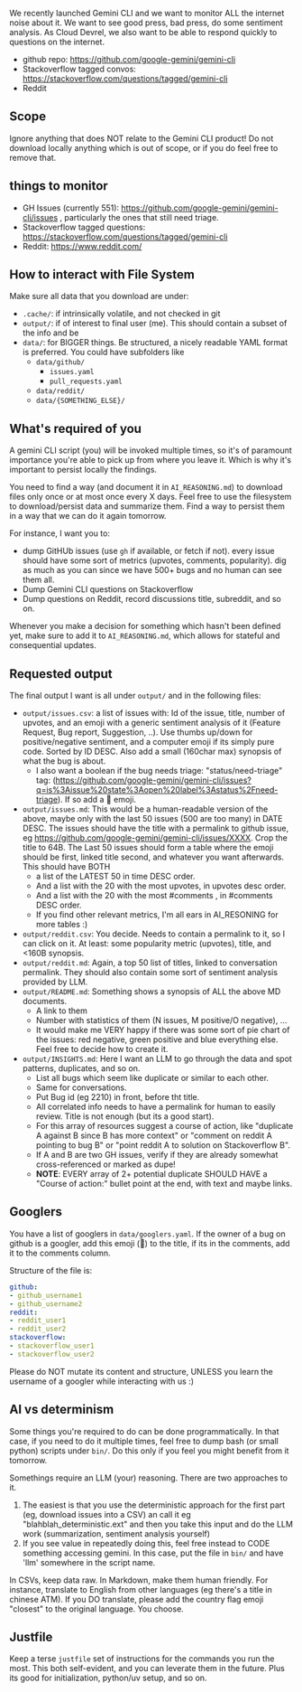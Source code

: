 We recently launched Gemini CLI and we want to monitor ALL the internet noise about it.
We want to see good press, bad press, do some sentiment analysis.
As Cloud Devrel, we also want to be able to respond quickly to questions on the internet.

* github repo: https://github.com/google-gemini/gemini-cli
* Stackoverflow tagged convos: https://stackoverflow.com/questions/tagged/gemini-cli
* Reddit

## Scope

Ignore anything that does NOT relate to the Gemini CLI product!
Do not download locally anything which is out of scope, or if you do feel free to remove that.

## things to monitor

* GH Issues (currently 551): https://github.com/google-gemini/gemini-cli/issues , particularly the ones that still need triage.
* Stackoverflow tagged questions: https://stackoverflow.com/questions/tagged/gemini-cli
* Reddit: https://www.reddit.com/

## How to interact with File System

Make sure all data that you download are under:

* `.cache/`: if intrinsically volatile, and not checked in git
* `output/`: if of interest to final user (me). This should contain a subset of the info and be
* `data/`: for BIGGER things. Be structured, a nicely readable YAML format is preferred. You could have subfolders like
  * `data/github/`
    * `issues.yaml`
    * `pull_requests.yaml`
  * `data/reddit/`
  * `data/{SOMETHING_ELSE}/`

## What's required of you

A gemini CLI script (you) will be invoked multiple times, so it's of paramount importance you're able to pick up from where you leave it. Which is why it's important to persist locally the findings.

You need to find a way (and document it in `AI_REASONING.md`) to download files only once or at most once every X days. Feel free to use the filesystem to download/persist data and summarize them. Find a way to persist them in a way that we can do it again tomorrow.

For instance, I want you to:

* dump GitHUb issues (use `gh` if available, or fetch if not). every issue should have some sort of metrics (upvotes, comments, popularity). dig as much as you can since we have 500+ bugs and no human can see them all.
* Dump Gemini CLI questions on Stackoverflow
* Dump questions on Reddit, record discussions title, subreddit, and so on.

Whenever you make a decision for something which hasn't been defined yet, make sure to add it to `AI_REASONING.md`,
which allows for stateful and consequential updates.

## Requested output

The final output I want is all under `output/` and in the following files:

* `output/issues.csv`: a list of issues with: Id of the issue, title, number of upvotes, and an emoji with a generic sentiment analysis of it (Feature Request, Bug report, Suggestion, ..). Use thumbs up/down for positive/negative sentiment, and a computer emoji if its simply pure code. Sorted by ID DESC. Also add a small (160char max) synopsis of what the bug is about.
  * I also want a boolean if the bug needs triage:  "status/need-triage" tag: (https://github.com/google-gemini/gemini-cli/issues?q=is%3Aissue%20state%3Aopen%20label%3Astatus%2Fneed-triage). If so add a 🚧 emoji.
* `output/issues.md`: This would be a human-readable version of the above, maybe only with the last 50 issues (500 are too many) in DATE DESC. The issues should have the title with a permalink to github issue, eg https://github.com/google-gemini/gemini-cli/issues/XXXX. Crop the title to 64B. The Last 50 issues should form a table where the emoji should be first, linked title second, and whatever you want afterwards. This should have BOTH
  * a list of the LATEST 50 in time DESC order.
  * And a list with the 20 with the most upvotes, in upvotes desc order.
  * And a list with the 20 with the most #comments , in #comments DESC order.
  * If you find other relevant metrics, I'm all ears in AI_RESONING for more tables :)
* `output/reddit.csv`: You decide. Needs to contain a permalink to it, so I can click on it. At least: some popularity metric (upvotes), title, and <160B synopsis.
* `output/reddit.md`: Again, a top 50 list of titles, linked to conversation permalink. They should also contain some sort of sentiment analysis provided by LLM.
* `output/README.md`: Something shows a synopsis of ALL the above MD documents.
  * A link to them
  * Number with statistics of them (N issues, M positive/O negative), ...
  * It would make me VERY happy if there was some sort of pie chart of the issues: red negative, green positive and blue everything else. Feel free to decide how to create it.
* `output/INSIGHTS.md`: Here I want an LLM to go through the data and spot patterns, duplicates, and so on.
  * List all bugs which seem like duplicate or similar to each other.
  * Same for conversations.
  * Put Bug id (eg 2210) in front, before tht title.
  * All correlated info needs to have a permalink for human to easily review. Title is not enough (but its a good start).
  * For this array of resources suggest a course of action, like "duplicate A against B since B has more context" or "comment on reddit A pointing to bug B" or "point reddit A to solution on Stackoverflow B".
  * If A and B are two GH issues, verify if they are already somewhat cross-referenced or marked as dupe!
  * **NOTE**: EVERY array of 2+ potential duplicate SHOULD HAVE a "Course of action:" bullet point at the end, with text and maybe links.


## Googlers

You have a list of googlers in `data/googlers.yaml`.
If the owner of a bug on github is a googler, add this emoji (🧢) to the title, if its in the comments, add it to the comments column.

Structure of the file is:

```yaml
github:
- github_username1
- github_username2
reddit:
- reddit_user1
- reddit_user2
stackoverflow:
- stackoverflow_user1
- stackoverflow_user2
```
Please do NOT mutate its content and structure, UNLESS you learn the username of a googler while interacting with us :)

## AI vs determinism

Some things you're required to do can be done programmatically. In that case, if you need to do it multiple times, feel
free to dump bash (or small python) scripts under `bin/`. Do this only if you feel you might benefit from it tomorrow.

Somethings require an LLM (your) reasoning. There are two approaches to it.
1. The easiest is that you use the deterministic approach for the first part (eg, download issues into a CSV) an call it eg "blahblah_deterministic.ext" and then you take this input and do the LLM work (summarization, sentiment analysis yourself)
2. If you see value in repeatedly doing this, feel free instead to CODE something accessing gemini. In this case, put the file in `bin/` and have 'llm' somewhere in the script name.

In CSVs, keep data raw.
In Markdown, make them human friendly. For instance, translate to English from other languages (eg there's a title in chinese ATM). If you DO translate, please add the country flag emoji "closest" to the original language. You choose.

## Justfile

Keep a terse `justfile` set of instructions for the commands you run the most. This both self-evident, and you can leverate them in the future. Plus its good for initialization, python/uv setup, and so on.
